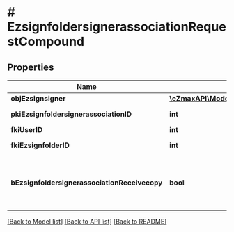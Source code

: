 # # EzsignfoldersignerassociationRequestCompound

## Properties

Name | Type | Description | Notes
------------ | ------------- | ------------- | -------------
**objEzsignsigner** | [**\eZmaxAPI\Model\EzsignsignerRequestCompound**](EzsignsignerRequestCompound.md) |  |
**pkiEzsignfoldersignerassociationID** | **int** | The unique ID of the Ezsignfoldersignerassociation | [optional]
**fkiUserID** | **int** | The unique ID of the User | [optional]
**fkiEzsignfolderID** | **int** | The unique ID of the Ezsignfolder |
**bEzsignfoldersignerassociationReceivecopy** | **bool** | If this flag is true. The signatory will receive a copy of every signed Ezsigndocument even if it ain&#39;t required to sign the document. | [optional]

[[Back to Model list]](../../README.md#models) [[Back to API list]](../../README.md#endpoints) [[Back to README]](../../README.md)
